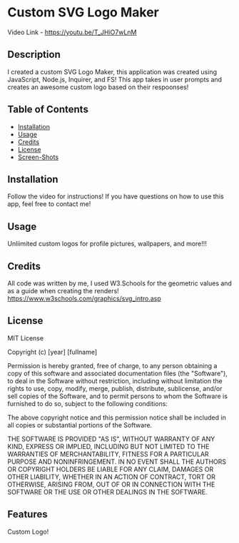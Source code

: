 # Custom SVG Logo Maker

Video Link - https://youtu.be/T_JHiO7wLnM

## Description

I created a custom SVG Logo Maker, this application was created using JavaScript, Node.js, Inquirer, and FS! This app takes in user prompts and creates an awesome custom logo based on their respoonses! 

## Table of Contents

- [Installation](#installation)
- [Usage](#usage)
- [Credits](#credits)
- [License](#license)
- [Screen-Shots](#screenshots)

## Installation

Follow the video for instructions!
If you have questions on how to use this app, feel free to contact me!

## Usage

Unliimited custom logos for profile pictures, wallpapers, and more!!!

## Credits

All code was written by me, I used W3.Schools for the geometric values and as a guide when creating the renders!
https://www.w3schools.com/graphics/svg_intro.asp

## License

MIT License

Copyright (c) [year] [fullname]

Permission is hereby granted, free of charge, to any person obtaining a copy
of this software and associated documentation files (the "Software"), to deal
in the Software without restriction, including without limitation the rights
to use, copy, modify, merge, publish, distribute, sublicense, and/or sell
copies of the Software, and to permit persons to whom the Software is
furnished to do so, subject to the following conditions:

The above copyright notice and this permission notice shall be included in all
copies or substantial portions of the Software.

THE SOFTWARE IS PROVIDED "AS IS", WITHOUT WARRANTY OF ANY KIND, EXPRESS OR
IMPLIED, INCLUDING BUT NOT LIMITED TO THE WARRANTIES OF MERCHANTABILITY,
FITNESS FOR A PARTICULAR PURPOSE AND NONINFRINGEMENT. IN NO EVENT SHALL THE
AUTHORS OR COPYRIGHT HOLDERS BE LIABLE FOR ANY CLAIM, DAMAGES OR OTHER
LIABILITY, WHETHER IN AN ACTION OF CONTRACT, TORT OR OTHERWISE, ARISING FROM,
OUT OF OR IN CONNECTION WITH THE SOFTWARE OR THE USE OR OTHER DEALINGS IN THE
SOFTWARE.

## Features

Custom Logo!




